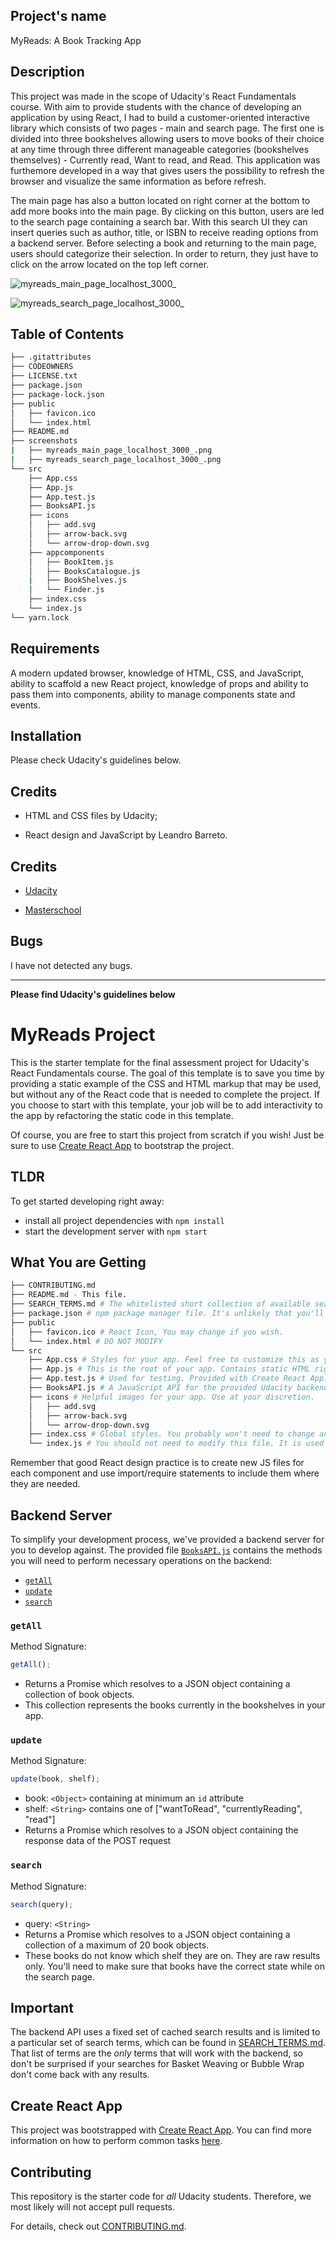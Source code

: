 ## Project's name

MyReads: A Book Tracking App

## Description

This project was made in the scope of Udacity's React Fundamentals course. With aim to provide students with the chance of developing an application by using React, I had to build a customer-oriented interactive library which consists of two pages - main and search page. The first one is divided into three bookshelves allowing users to move books of their choice at any time through three different manageable categories (bookshelves themselves) - Currently read, Want to read, and Read. This application was furthemore developed in a way that gives users the possibility to refresh the browser and visualize the same information as before refresh. 

The main page has also a button located on right corner at the bottom to add more books into the main page. By clicking on this button, users are led to the search page containing a search bar. With this search UI they can insert queries such as author, title, or ISBN to receive reading options from a backend server. Before selecting a book and returning to the main page, users should categorize their selection. In order to return, they just have to click on the arrow located on the top left corner.

![myreads_main_page_localhost_3000_](https://user-images.githubusercontent.com/97767502/202022376-3d490923-d48a-4889-b40d-eac49f0ada44.png)

![myreads_search_page_localhost_3000_](https://user-images.githubusercontent.com/97767502/202022440-228ef58d-0ab0-46de-b379-bfd545195ffb.png)


## Table of Contents

```bash
├── .gitattributes
├── CODEOWNERS 
├── LICENSE.txt
├── package.json 
├── package-lock.json 
├── public
│   ├── favicon.ico 
│   └── index.html
├── README.md
├── screenshots
|   ├── myreads_main_page_localhost_3000_.png
|   ├── myreads_search_page_localhost_3000_.png
└── src
    ├── App.css
    ├── App.js 
    ├── App.test.js
    ├── BooksAPI.js 
    ├── icons
    │   ├── add.svg
    │   ├── arrow-back.svg
    │   └── arrow-drop-down.svg
    ├── appcomponents
    │   ├── BookItem.js
    │   ├── BooksCatalogue.js
    |   ├── BookShelves.js
    │   └── Finder.js
    ├── index.css 
    └── index.js
└── yarn.lock
```

## Requirements

A modern updated browser, knowledge of HTML, CSS, and JavaScript, ability to scaffold a new React project, knowledge of props and ability to pass them into components, ability to manage components state and events.

## Installation

Please check Udacity's guidelines below.

## Credits

- HTML and CSS files by Udacity;

- React design and JavaScript by Leandro Barreto.


## Credits

- <a href="https://www.udacity.com/">Udacity</a></li>

- <a href="https://www.masterschool.com/">Masterschool</a>

## Bugs

I have not detected any bugs.

<hr> 

**Please find Udacity's guidelines below**

# MyReads Project

This is the starter template for the final assessment project for Udacity's React Fundamentals course. The goal of this template is to save you time by providing a static example of the CSS and HTML markup that may be used, but without any of the React code that is needed to complete the project. If you choose to start with this template, your job will be to add interactivity to the app by refactoring the static code in this template.

Of course, you are free to start this project from scratch if you wish! Just be sure to use [Create React App](https://reactjs.org/docs/create-a-new-react-app.html) to bootstrap the project.

## TLDR

To get started developing right away:

- install all project dependencies with `npm install`
- start the development server with `npm start`

## What You are Getting

```bash
├── CONTRIBUTING.md
├── README.md - This file.
├── SEARCH_TERMS.md # The whitelisted short collection of available search terms for you to use with your app.
├── package.json # npm package manager file. It's unlikely that you'll need to modify this.
├── public
│   ├── favicon.ico # React Icon, You may change if you wish.
│   └── index.html # DO NOT MODIFY
└── src
    ├── App.css # Styles for your app. Feel free to customize this as you desire.
    ├── App.js # This is the root of your app. Contains static HTML right now.
    ├── App.test.js # Used for testing. Provided with Create React App. Testing is encouraged, but not required.
    ├── BooksAPI.js # A JavaScript API for the provided Udacity backend. Instructions for the methods are below.
    ├── icons # Helpful images for your app. Use at your discretion.
    │   ├── add.svg
    │   ├── arrow-back.svg
    │   └── arrow-drop-down.svg
    ├── index.css # Global styles. You probably won't need to change anything here.
    └── index.js # You should not need to modify this file. It is used for DOM rendering only.
```

Remember that good React design practice is to create new JS files for each component and use import/require statements to include them where they are needed.

## Backend Server

To simplify your development process, we've provided a backend server for you to develop against. The provided file [`BooksAPI.js`](src/BooksAPI.js) contains the methods you will need to perform necessary operations on the backend:

- [`getAll`](#getall)
- [`update`](#update)
- [`search`](#search)

### `getAll`

Method Signature:

```js
getAll();
```

- Returns a Promise which resolves to a JSON object containing a collection of book objects.
- This collection represents the books currently in the bookshelves in your app.

### `update`

Method Signature:

```js
update(book, shelf);
```

- book: `<Object>` containing at minimum an `id` attribute
- shelf: `<String>` contains one of ["wantToRead", "currentlyReading", "read"]
- Returns a Promise which resolves to a JSON object containing the response data of the POST request

### `search`

Method Signature:

```js
search(query);
```

- query: `<String>`
- Returns a Promise which resolves to a JSON object containing a collection of a maximum of 20 book objects.
- These books do not know which shelf they are on. They are raw results only. You'll need to make sure that books have the correct state while on the search page.

## Important

The backend API uses a fixed set of cached search results and is limited to a particular set of search terms, which can be found in [SEARCH_TERMS.md](SEARCH_TERMS.md). That list of terms are the _only_ terms that will work with the backend, so don't be surprised if your searches for Basket Weaving or Bubble Wrap don't come back with any results.

## Create React App

This project was bootstrapped with [Create React App](https://github.com/facebook/create-react-app). You can find more information on how to perform common tasks [here](https://github.com/facebook/create-react-app/blob/main/packages/cra-template/template/README.md).

## Contributing

This repository is the starter code for _all_ Udacity students. Therefore, we most likely will not accept pull requests.

For details, check out [CONTRIBUTING.md](CONTRIBUTING.md).

